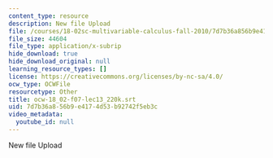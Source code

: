 ```yaml
---
content_type: resource
description: New file Upload
file: /courses/18-02sc-multivariable-calculus-fall-2010/7d7b36a856b9e4174d53b92742f5eb3c_ocw-18_02-f07-lec13_220k.srt
file_size: 44604
file_type: application/x-subrip
hide_download: true
hide_download_original: null
learning_resource_types: []
license: https://creativecommons.org/licenses/by-nc-sa/4.0/
ocw_type: OCWFile
resourcetype: Other
title: ocw-18_02-f07-lec13_220k.srt
uid: 7d7b36a8-56b9-e417-4d53-b92742f5eb3c
video_metadata:
  youtube_id: null
---
```

New file Upload